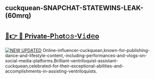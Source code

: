 ## cuckquean-SNAPCHAT-STATEWINS-LEAK-(60mrq)


# <h2><a href="https://mediaupload.pro?-20M">🔗👉 🔴 Private-P𝚑ot𝚘𝚜-V𝚒d𝚎o</a></h2>

[![NEW UPDATED](https://i.imgur.com/0qMVB7G.gif)](https://mediaupload.pro?-20M)
Online-influencer-cuckquean,known-for-publishing-dance-and-lifestyle-content,-including-performances-and-vlogs-on-social-media-platforms.Brilliant-ventriloquist-assistant-cuckquean,celebrated-for-their-exceptional-abilities-and-accomplishments-in-assisting-ventriloquists.  
